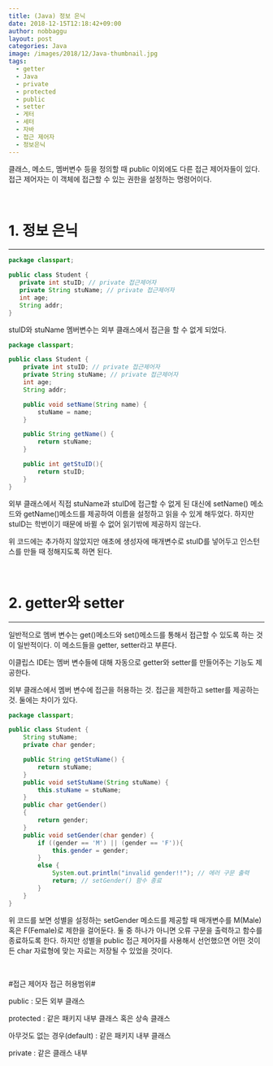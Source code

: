 ```yaml
---
title: (Java) 정보 은닉
date: 2018-12-15T12:18:42+09:00
author: nobbaggu
layout: post
categories: Java
image: /images/2018/12/Java-thumbnail.jpg
tags:
  - getter
  - Java
  - private
  - protected
  - public
  - setter
  - 게터
  - 세터
  - 자바
  - 접근 제어자
  - 정보은닉
---
```

클래스, 메소드, 멤버변수 등을 정의할 때 public 이외에도 다른 접근 제어자들이 있다. 접근 제어자는 이 객체에 접근할 수 있는 권한을 설정하는 명령어이다.

&nbsp;

# 1. 정보 은닉

* * *

~~~ java
package classpart;

public class Student {
   private int stuID; // private 접근제어자
   private String stuName; // private 접근제어자
   int age;
   String addr;
}
~~~

stuID와 stuName 멤버변수는 외부 클래스에서 접근을 할 수 없게 되었다.

~~~ java
package classpart;

public class Student {
    private int stuID; // private 접근제어자
    private String stuName; // private 접근제어자
    int age;
    String addr;

    public void setName(String name) {
        stuName = name;
    }

    public String getName() {
        return stuName;
    }

    public int getStuID(){
        return stuID;
    }
}
~~~

외부 클래스에서 직접 stuName과 stuID에 접근할 수 없게 된 대신에 setName() 메소드와 getName()메소드를 제공하여 이름을 설정하고 읽을 수 있게 해두었다. 하지만 stuID는 학번이기 때문에 바뀔 수 없어 읽기밖에 제공하지 않는다.

위 코드에는 추가하지 않았지만 애초에 생성자에 매개변수로 stuID를 넣어두고 인스턴스를 만들 때 정해지도록 하면 된다.

&nbsp;

# 2. getter와 setter

* * *

일반적으로 멤버 변수는 get()메소드와 set()메소드를 통해서 접근할 수 있도록 하는 것이 일반적이다. 이 메소드들을 getter, setter라고 부른다.

이클립스 IDE는 멤버 변수들에 대해 자동으로 getter와 setter를 만들어주는 기능도 제공한다.

외부 클래스에서 멤버 변수에 접근을 허용하는 것. 접근을 제한하고 setter를 제공하는 것. 둘에는 차이가 있다.

~~~ java
package classpart;

public class Student {
    String stuName;
    private char gender;

    public String getStuName() {
        return stuName;
    }
    public void setStuName(String stuName) {
        this.stuName = stuName;
    }
    public char getGender()
    {
        return gender;
    }
    public void setGender(char gender) {
        if ((gender == 'M') || (gender == 'F')){
            this.gender = gender;
        }
        else {
            System.out.println("invalid gender!!"); // 에러 구문 출력
            return; // setGender() 함수 종료
        }
    }
}
~~~

위 코드를 보면 성별을 설정하는 setGender 메소드를 제공할 때 매개변수를 M(Male) 혹은 F(Female)로 제한을 걸어둔다. 둘 중 하나가 아니면 오류 구문을 출력하고 함수를 종료하도록 한다. 하지만 성별을 public 접근 제어자를 사용해서 선언했으면 어떤 것이든 char 자료형에 맞는 자료는 저장될 수 있었을 것이다.

&nbsp;

#접근 제어자 접근 허용범위#

public : 모든 외부 클래스

protected : 같은 패키지 내부 클래스 혹은 상속 클래스

아무것도 없는 경우(default) : 같은 패키지 내부 클래스

private : 같은 클래스 내부

&nbsp;
